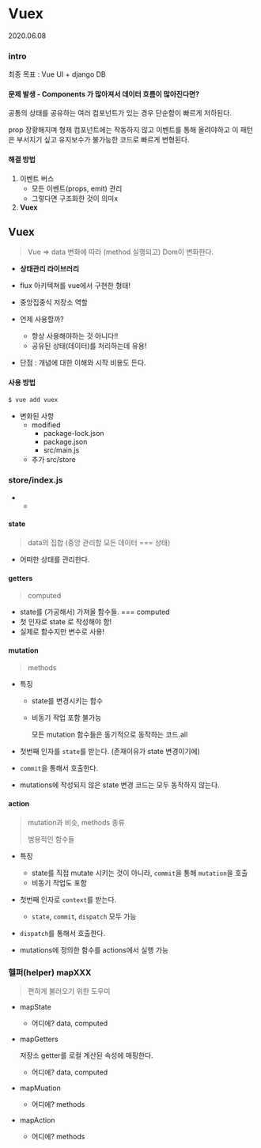 # Vuex

2020.06.08

### intro

최종 목표 : Vue UI + django DB

#### 문제 발생 - Components 가 많아져서 데이터 흐름이 많아진다면?

공통의 상태를 공유하는 여러 컴포넌트가 있는 경우 단순함이 빠르게 저하된다.

prop 장황해지며 형제 컴포넌트에는 작동하지 않고 이벤트를 통해 올려야하고 이 패턴은 부서지기 싶고 유지보수가 불가능한 코드로 빠르게 변형된다.

#### 해결 방법

1. 이벤트 버스
   - 모든 이벤트(props, emit) 관리
   - 그렇다면 구조화한 것이 의미x
2. **Vuex**

## Vuex

>  Vue => data 변화에 따라 (method 실행되고) Dom이 변화한다.

- **상태관리 라이브러리**
- flux 아키텍쳐를 vue에서 구현한 형태!

- 중앙집중식 저장소 역할
- 언제 사용할까?
  - 항상 사용해야하는 것 아니다!!
  - 공유된 상태(데이터)를 처리하는데 유용!
- 단점 : 개념에 대한 이해와 시작 비용도 든다.

#### 사용 방법

```bash
$ vue add vuex
```

- 변화된 사항
  - modified
    - package-lock.json
    - package.json
    - src/main.js
  - 추가 src/store


### store/index.js

- - 

#### state 

> data의 집합 (중앙 관리할 모든 데이터 === 상태)

- 어떠한 상태를 관리한다.

#### getters

> computed

- state를 (가공해서) 가져올 함수들. === computed
- 첫 인자로 state 로 작성해야 함!
- 실제로 함수지만 변수로 사용!

#### mutation

> methods

- 특징
  - state를 변경시키는 함수

  - 비동기 작업 포함 불가능

    모든 mutation 함수들은 동기적으로 동작하는 코드.all

- 첫번째 인자를 `state`를 받는다. (존재이유가 state 변경이기에)

- `commit`을 통해서 호출한다.

- mutations에 작성되지 않은 state 변경 코드는 모두 동작하지 않는다.

#### action

> mutation과 비슷, methods 종류
>
> 범용적인 함수들

- 특징
  - state를 직접 mutate 시키는 것이 아니라, `commit`을 통해 `mutation`을 호출
  - 비동기 작업도 포함
- 첫번째 인자로 `context`를 받는다.

  - `state`, `commit`, `dispatch` 모두 가능
- `dispatch`를 통해서 호출한다.
- mutations에 정의한 함수를 actions에서 실행 가능

### 헬퍼(helper) mapXXX

> 편하게 불러오기 위한 도우미

- mapState
  
  - 어디에? data, computed
  
- mapGetters

  저장소 getter를 로컬 계산된 속성에 매핑한다.

  - 어디에? data, computed

- mapMuation
  
  - 어디에? methods
  
- mapAction
  
  - 어디에? methods
